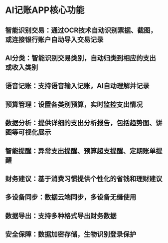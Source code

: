 # AI记账APP核心功能
## 智能识别交易：通过OCR技术自动识别票据、截图，或连接银行账户自动导入交易记录
## AI分类：智能识别交易类别，自动归类到相应的支出或收入类别
## 语音记账：支持语音输入记账，AI自动理解并记录
## 预算管理：设置各类别预算，实时监控支出情况
## 数据分析：提供详细的支出分析报告，包括趋势图、饼图等可视化展示
## 智能提醒：异常支出提醒、预算超支提醒、定期账单提醒
## 财务建议：基于消费习惯提供个性化的省钱和理财建议
## 多设备同步：数据云端同步，多设备无缝使用
## 数据导出：支持多种格式导出财务数据
## 安全保障：数据加密存储，生物识别登录保护
